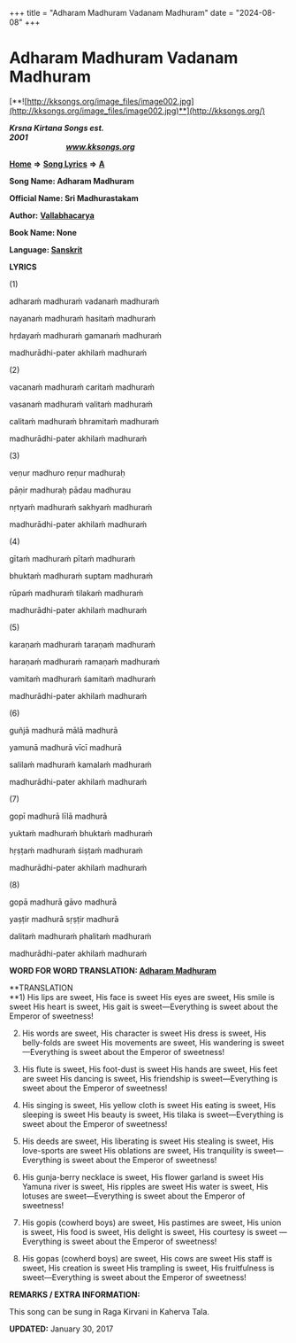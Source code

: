 +++
title = "Adharam Madhuram Vadanam Madhuram"
date = "2024-08-08"
+++

# Adharam Madhuram Vadanam Madhuram
[**![http://kksongs.org/image_files/image002.jpg](http://kksongs.org/image_files/image002.jpg)**](http://kksongs.org/)

**_Krsna Kirtana Songs est. 2001_**                                                                                                                                                 **_www.kksongs.org_**

[**Home**](http://kksongs.org/) **⇒** [**Song Lyrics**](http://kksongs.org/lyrics.html) **⇒** [**A**](http://kksongs.org/songs/song_a.html)

**Song Name: Adharam Madhuram**

**Official Name: Sri Madhurastakam**

**Author:** [**Vallabhacarya**](http://kksongs.org/authors/list/vallabhacarya.html)

**Book Name: None**

**Language: [Sanskrit](http://kksongs.org/language/list/sanskrit.html)**

**LYRICS**

(1)

adharaḿ madhuraḿ vadanaḿ madhuraḿ

nayanaḿ madhuraḿ hasitaḿ madhuraḿ

hṛdayaḿ madhuraḿ gamanaḿ madhuraḿ

madhurādhi-pater akhilaḿ madhuraḿ

(2)

vacanaḿ madhuraḿ caritaḿ madhuraḿ

vasanaḿ madhuraḿ valitaḿ madhuraḿ

calitaḿ madhuraḿ bhramitaḿ madhuraḿ

madhurādhi-pater akhilaḿ madhuraḿ

(3)

veṇur madhuro reṇur madhuraḥ

pāṇir madhuraḥ pādau madhurau

nṛtyaḿ madhuraḿ sakhyaḿ madhuraḿ

madhurādhi-pater akhilaḿ madhuraḿ

(4)

gītaḿ madhuraḿ pītaḿ madhuraḿ

bhuktaḿ madhuraḿ suptam madhuraḿ

rūpaḿ madhuraḿ tilakaḿ madhuraḿ

madhurādhi-pater akhilaḿ madhuraḿ

(5)

karaṇaḿ madhuraḿ taraṇaḿ madhuraḿ

haraṇaḿ madhuraḿ ramaṇaḿ madhuraḿ

vamitaḿ madhuraḿ śamitaḿ madhuraḿ

madhurādhi-pater akhilaḿ madhuraḿ

(6)

guñjā madhurā mālā madhurā

yamunā madhurā vīcī madhurā

salilaḿ madhuraḿ kamalaḿ madhuraḿ

madhurādhi-pater akhilaḿ madhuraḿ

(7)

gopī madhurā līlā madhurā

yuktaḿ madhuraḿ bhuktaḿ madhuraḿ

hṛṣṭaḿ madhuraḿ śiṣṭaḿ madhuraḿ

madhurādhi-pater akhilaḿ madhuraḿ

(8)

gopā madhurā gāvo madhurā

yaṣṭir madhurā sṛṣṭir madhurā

dalitaḿ madhuraḿ phalitaḿ madhuraḿ

madhurādhi-pater akhilaḿ madhuraḿ

**WORD FOR WORD TRANSLATION: [Adharam Madhuram](http://kksongs.org/synonym/a/adharammadhuram.html)**

**TRANSLATION  
**1) His lips are sweet, His face is sweet His eyes are sweet, His smile is sweet His heart is sweet, His gait is sweet—Everything is sweet about the Emperor of sweetness!

2) His words are sweet, His character is sweet His dress is sweet, His belly-folds are sweet His movements are sweet, His wandering is sweet—Everything is sweet about the Emperor of sweetness!

3) His flute is sweet, His foot-dust is sweet His hands are sweet, His feet are sweet His dancing is sweet, His friendship is sweet—Everything is sweet about the Emperor of sweetness!

4) His singing is sweet, His yellow cloth is sweet His eating is sweet, His sleeping is sweet His beauty is sweet, His tilaka is sweet—Everything is sweet about the Emperor of sweetness!

5) His deeds are sweet, His liberating is sweet His stealing is sweet, His love-sports are sweet His oblations are sweet, His tranquility is sweet—Everything is sweet about the Emperor of sweetness!

6) His gunja-berry necklace is sweet, His flower garland is sweet His Yamuna river is sweet, His ripples are sweet His water is sweet, His lotuses are sweet—Everything is sweet about the Emperor of sweetness!

7) His gopis (cowherd boys) are sweet, His pastimes are sweet, His union is sweet, His food is sweet, His delight is sweet, His courtesy is sweet — Everything is sweet about the Emperor of sweetness!

8) His gopas (cowherd boys) are sweet, His cows are sweet His staff is sweet, His creation is sweet His trampling is sweet, His fruitfulness is sweet—Everything is sweet about the Emperor of sweetness!

**REMARKS / EXTRA INFORMATION:**

This song can be sung in Raga Kirvani in Kaherva Tala.

**UPDATED:** January 30, 2017